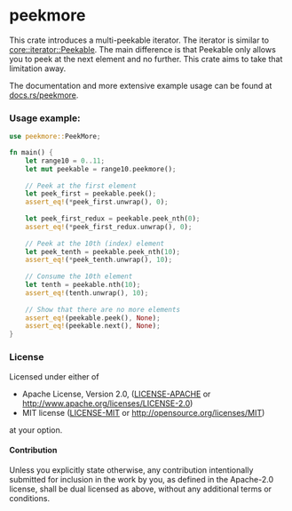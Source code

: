 # peekmore

This crate introduces a multi-peekable iterator.
The iterator is similar to [core::iterator::Peekable](https://doc.rust-lang.org/core/iter/struct.Peekable.html). 
The main difference is that Peekable only allows you to peek at the next element and no further.
This crate aims to take that limitation away.

The documentation and more extensive example usage can be found at [docs.rs/peekmore](https://docs.rs/peekmore/).

### Usage example:

```rust
use peekmore::PeekMore;

fn main() {
    let range10 = 0..11;
    let mut peekable = range10.peekmore();
    
    // Peek at the first element
    let peek_first = peekable.peek();
    assert_eq!(*peek_first.unwrap(), 0);
    
    let peek_first_redux = peekable.peek_nth(0);
    assert_eq!(*peek_first_redux.unwrap(), 0);
    
    // Peek at the 10th (index) element
    let peek_tenth = peekable.peek_nth(10);
    assert_eq!(*peek_tenth.unwrap(), 10);
    
    // Consume the 10th element
    let tenth = peekable.nth(10);
    assert_eq!(tenth.unwrap(), 10);
    
    // Show that there are no more elements
    assert_eq!(peekable.peek(), None);
    assert_eq!(peekable.next(), None);
}

```

### License
 
Licensed under either of

* Apache License, Version 2.0, ([LICENSE-APACHE](LICENSE-APACHE) or http://www.apache.org/licenses/LICENSE-2.0)
* MIT license ([LICENSE-MIT](LICENSE-MIT) or http://opensource.org/licenses/MIT)

at your option.

#### Contribution

Unless you explicitly state otherwise, any contribution intentionally
submitted for inclusion in the work by you, as defined in the Apache-2.0
license, shall be dual licensed as above, without any additional terms or
conditions.